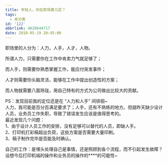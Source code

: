 ```yaml
---
title: 年轻人，你在职场第几层？
tags:
  - 未分类
id: '122'
abbrlink: 4029644717
date: 2010-05-19 20:45:00
---
```


职场里的人分为：人力，人手，人才，人物。  
  
所谓人力，只需要你在工作中肯卖力气就足够了；  
  
而人手，则需要你熟悉掌握工作，能应付突发事件；  
  
人才则需要你头脑灵活，能够在工作中提出创造性的方案；  
  
而人物就需要八面玲珑，用自己特有的方式为公司做出比较大的贡献。  
  
PS：发现目前我的定位还是在 “人力和人手” 间徘徊~  
人力，我可能是百分百满足要求了；人手，还有不熟练的地方。但就昨天缺少设计人员，业务员工作失职，导致了错误发生应该是值得思考的。  
最近发现几个问题：  
1、由于设计人员工作的安排，没有足够可以替代的人员，即缺人手。  
2、打印机打彩稿超出负荷，这些方案是否需要大量印刷。  
3、稿子制作完毕是否能及时确认。  
  
自己的工作：是埋头处理自己是事情，还是照顾到各个流程，而不引起发生故障？设想今后打印机端的操作和业务员的操作的\*\*\*\*的可能性~